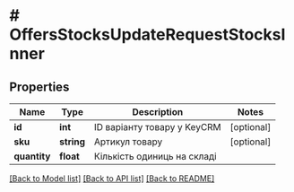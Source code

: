 # # OffersStocksUpdateRequestStocksInner

## Properties

Name | Type | Description | Notes
------------ | ------------- | ------------- | -------------
**id** | **int** | ID варіанту товару у KeyCRM | [optional]
**sku** | **string** | Артикул товару | [optional]
**quantity** | **float** | Кількість одиниць на складі |

[[Back to Model list]](../../README.md#models) [[Back to API list]](../../README.md#endpoints) [[Back to README]](../../README.md)

